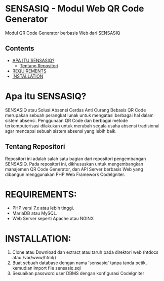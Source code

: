 # SENSASIQ - Modul Web QR Code Generator
Modul QR Code Generator berbasis Web dari SENSASIQ


## Contents
- [APA ITU SENSASIQ?](#apa-itu-sensasiq)
  - [Tentang Repositori](#tentang-repositori)
- [REQUIREMENTS](#requirements)
- [INSTALLATION](#installation)

# Apa itu SENSASIQ?
SENSASIQ atau Solusi Absensi Cerdas Anti Curang Bebasis QR Code merupakan sebuah perangkat lunak untuk mengatasi berbagai hal dalam sistem absensi. Penggunaan QR Code dan berbagai metode terkomputerisasi dilakukan untuk merubah segala usaha absensi tradisional agar mencapai sebuah sistem absensi yang lebih baik.

## Tentang Repositori
Repositori ini adalah salah satu bagian dari repositori pengembangan SENSASIQ. Pada repositori ini, dikhususkan untuk mengembangkan manajemen QR Code Generator, dan API Server berbasis Web yang dibangun menggunakan PHP Web Framework CodeIgniter.


# REQUIREMENTS:
* PHP versi 7.x atau lebih tinggi.
* MariaDB atau MySQL.
* Web Server seperti Apache atau NGINX

# INSTALLATION:
1) Clone atau Download dan extract atau taruh pada direktori web (htdocs atau /var/www/html/)
2) Buat sebuah database dengan nama 'sensasiq' tanpa tanda petik, kemudian import file sensasiq.sql
3) Sesuaikan password user DBMS dengan konfigurasi CodeIgniter